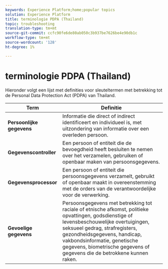 ```yaml
---
keywords: Experience Platform;home;popular topics
solution: Experience Platform
title: terminologie PDPA (Thailand)
topic: troubleshooting
translation-type: tm+mt
source-git-commit: ccfc90fe6de80ab050c3b937be7626be4e90db1c
workflow-type: tm+mt
source-wordcount: '128'
ht-degree: 1%

---
```



# terminologie PDPA (Thailand)

Hieronder volgt een lijst met definities voor sleuteltermen met betrekking tot de Personal Data Protection Act (PDPA) van Thailand.

| Term | Definitie |
| --- | --- |
| **Persoonlijke gegevens** | Informatie die direct of indirect identificeert en individueel is, met uitzondering van informatie over een overleden persoon. |
| **Gegevenscontroller** | Een persoon of entiteit die de bevoegdheid heeft besluiten te nemen over het verzamelen, gebruiken of openbaar maken van persoonsgegevens. |
| **Gegevensprocessor** | Een persoon of entiteit die persoonsgegevens verzamelt, gebruikt of openbaar maakt in overeenstemming met de orders van de verantwoordelijke voor de verwerking. |
| **Gevoelige gegevens** | Persoonsgegevens met betrekking tot raciale of etnische afkomst, politieke opvattingen, godsdienstige of levensbeschouwelijke overtuigingen, seksueel gedrag, strafregisters, gezondheidsgegevens, handicap, vakbondsinformatie, genetische gegevens, biometrische gegevens of gegevens die de betrokkene kunnen raken. |